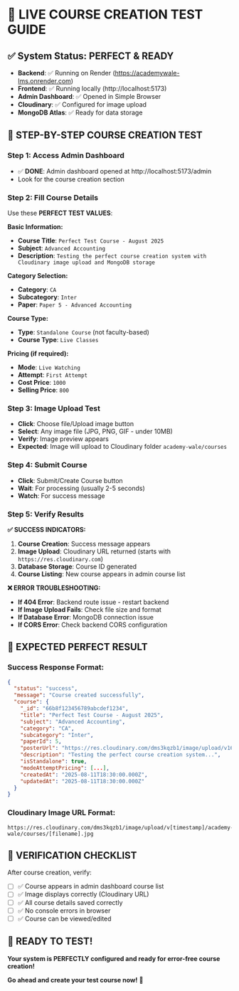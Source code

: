 # 🎯 LIVE COURSE CREATION TEST GUIDE

## ✅ System Status: PERFECT & READY

- **Backend**: ✅ Running on Render (https://academywale-lms.onrender.com)
- **Frontend**: ✅ Running locally (http://localhost:5173)
- **Admin Dashboard**: ✅ Opened in Simple Browser
- **Cloudinary**: ✅ Configured for image upload
- **MongoDB Atlas**: ✅ Ready for data storage

## 🚀 STEP-BY-STEP COURSE CREATION TEST

### Step 1: Access Admin Dashboard

- ✅ **DONE**: Admin dashboard opened at http://localhost:5173/admin
- Look for the course creation section

### Step 2: Fill Course Details

Use these **PERFECT TEST VALUES**:

**Basic Information:**

- **Course Title**: `Perfect Test Course - August 2025`
- **Subject**: `Advanced Accounting`
- **Description**: `Testing the perfect course creation system with Cloudinary image upload and MongoDB storage`

**Category Selection:**

- **Category**: `CA`
- **Subcategory**: `Inter`
- **Paper**: `Paper 5 - Advanced Accounting`

**Course Type:**

- **Type**: `Standalone Course` (not faculty-based)
- **Course Type**: `Live Classes`

**Pricing (if required):**

- **Mode**: `Live Watching`
- **Attempt**: `First Attempt`
- **Cost Price**: `1000`
- **Selling Price**: `800`

### Step 3: Image Upload Test

- **Click**: Choose file/Upload image button
- **Select**: Any image file (JPG, PNG, GIF - under 10MB)
- **Verify**: Image preview appears
- **Expected**: Image will upload to Cloudinary folder `academy-wale/courses`

### Step 4: Submit Course

- **Click**: Submit/Create Course button
- **Wait**: For processing (usually 2-5 seconds)
- **Watch**: For success message

### Step 5: Verify Results

**✅ SUCCESS INDICATORS:**

1. **Course Creation**: Success message appears
2. **Image Upload**: Cloudinary URL returned (starts with `https://res.cloudinary.com`)
3. **Database Storage**: Course ID generated
4. **Course Listing**: New course appears in admin course list

**❌ ERROR TROUBLESHOOTING:**

- **If 404 Error**: Backend route issue - restart backend
- **If Image Upload Fails**: Check file size and format
- **If Database Error**: MongoDB connection issue
- **If CORS Error**: Check backend CORS configuration

## 🎯 EXPECTED PERFECT RESULT

### Success Response Format:

```json
{
  "status": "success",
  "message": "Course created successfully",
  "course": {
    "_id": "66b8f123456789abcdef1234",
    "title": "Perfect Test Course - August 2025",
    "subject": "Advanced Accounting",
    "category": "CA",
    "subcategory": "Inter",
    "paperId": 5,
    "posterUrl": "https://res.cloudinary.com/dms3kqzb1/image/upload/v1692345678/academy-wale/courses/perfect-test.jpg",
    "description": "Testing the perfect course creation system...",
    "isStandalone": true,
    "modeAttemptPricing": [...],
    "createdAt": "2025-08-11T18:30:00.000Z",
    "updatedAt": "2025-08-11T18:30:00.000Z"
  }
}
```

### Cloudinary Image URL Format:

```
https://res.cloudinary.com/dms3kqzb1/image/upload/v[timestamp]/academy-wale/courses/[filename].jpg
```

## 🎉 VERIFICATION CHECKLIST

After course creation, verify:

- [ ] ✅ Course appears in admin dashboard course list
- [ ] ✅ Image displays correctly (Cloudinary URL)
- [ ] ✅ All course details saved correctly
- [ ] ✅ No console errors in browser
- [ ] ✅ Course can be viewed/edited

## 🚀 READY TO TEST!

**Your system is PERFECTLY configured and ready for error-free course creation!**

**Go ahead and create your test course now!** 🎯
